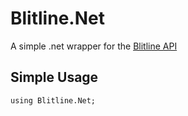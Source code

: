 Blitline.Net
============

A simple .net wrapper for the [Blitline API](http://www.blitline.com)

Simple Usage
------------

```
using Blitline.Net;
```